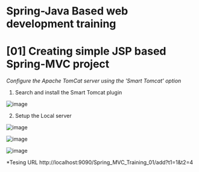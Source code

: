 # Spring-Java Based web development training

# [01] Creating simple JSP based Spring-MVC project  
*Configure the Apache TomCat server using the 'Smart Tomcat' option*
  1. Search and install the Smart Tomcat plugin
  
  ![image](https://user-images.githubusercontent.com/19968541/134178554-c90a6ff1-2b2f-4617-9b8a-e22804cf18a2.png)
  
  2. Setup the Local server

  ![image](https://user-images.githubusercontent.com/19968541/134178941-466d0bab-5b9b-4e93-bd25-86a89aff1d35.png)
  
  ![image](https://user-images.githubusercontent.com/19968541/134179053-98a75a99-7ce3-461e-bbed-1ce65486f756.png)

  ![image](https://user-images.githubusercontent.com/19968541/134182714-57e7a0e9-c0cd-4923-b740-e1dbdfb34772.png)

  
*Tesing URL
  http://localhost:9090/Spring_MVC_Training_01/add?t1=1&t2=4
  
